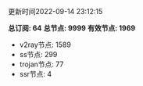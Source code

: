 更新时间2022-09-14 23:12:15

**总订阅: 64**
**总节点: 9999**
**有效节点: 1969**
- v2ray节点: 1589
- ss节点: 299
- trojan节点: 77
- ssr节点: 4
